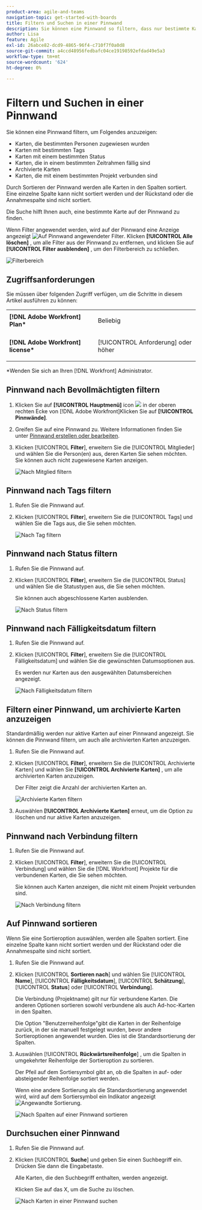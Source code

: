 ```yaml
---
product-area: agile-and-teams
navigation-topic: get-started-with-boards
title: Filtern und Suchen in einer Pinnwand
description: Sie können eine Pinnwand so filtern, dass nur bestimmte Karten angezeigt werden.
author: Lisa
feature: Agile
exl-id: 26abce82-dcd9-4865-96f4-c710f7f0a0d8
source-git-commit: a4ccd48956fedbafc04ce19198592efdad49e5a3
workflow-type: tm+mt
source-wordcount: '624'
ht-degree: 0%

---
```


# Filtern und Suchen in einer Pinnwand

Sie können eine Pinnwand filtern, um Folgendes anzuzeigen:

* Karten, die bestimmten Personen zugewiesen wurden
* Karten mit bestimmten Tags
* Karten mit einem bestimmten Status
* Karten, die in einem bestimmten Zeitrahmen fällig sind
* Archivierte Karten
* Karten, die mit einem bestimmten Projekt verbunden sind

Durch Sortieren der Pinnwand werden alle Karten in den Spalten sortiert. Eine einzelne Spalte kann nicht sortiert werden und der Rückstand oder die Annahmespalte sind nicht sortiert.

Die Suche hilft Ihnen auch, eine bestimmte Karte auf der Pinnwand zu finden.

Wenn Filter angewendet werden, wird auf der Pinnwand eine Anzeige angezeigt ![Auf Pinnwand angewendeter Filter](assets/boards-filterapplied-30x30.png). Klicken **[!UICONTROL Alle löschen]** , um alle Filter aus der Pinnwand zu entfernen, und klicken Sie auf **[!UICONTROL Filter ausblenden]** , um den Filterbereich zu schließen.

![Filterbereich](assets/boards-all-filters-collapsed-1022.png)

## Zugriffsanforderungen

Sie müssen über folgenden Zugriff verfügen, um die Schritte in diesem Artikel ausführen zu können:

<table style="table-layout:auto"> 
 <col> 
 <col> 
 <tbody> 
  <tr> 
   <td role="rowheader"><strong>[!DNL Adobe Workfront] Plan*</strong></td> 
   <td> <p>Beliebig</p> </td> 
  </tr> 
  <tr> 
   <td role="rowheader"><strong>[!DNL Adobe Workfront] license*</strong></td> 
   <td> <p>[!UICONTROL Anforderung] oder höher</p> </td> 
  </tr> 
 </tbody> 
</table>

&#42;Wenden Sie sich an Ihren [!DNL Workfront] Administrator.

## Pinnwand nach Bevollmächtigten filtern

1. Klicken Sie auf **[!UICONTROL Hauptmenü]** icon ![](assets/main-menu-icon.png) in der oberen rechten Ecke von [!DNL Adobe Workfront]Klicken Sie auf **[!UICONTROL Pinnwände]**.
1. Greifen Sie auf eine Pinnwand zu. Weitere Informationen finden Sie unter [Pinnwand erstellen oder bearbeiten](../../agile/get-started-with-boards/create-edit-board.md).
1. Klicken [!UICONTROL **Filter**], erweitern Sie die [!UICONTROL Mitglieder] und wählen Sie die Person(en) aus, deren Karten Sie sehen möchten. Sie können auch nicht zugewiesene Karten anzeigen.

   ![Nach Mitglied filtern](assets/boards-filter-by-assignees-0822.png)

## Pinnwand nach Tags filtern

1. Rufen Sie die Pinnwand auf.
1. Klicken [!UICONTROL **Filter**], erweitern Sie die [!UICONTROL Tags] und wählen Sie die Tags aus, die Sie sehen möchten.

   ![Nach Tag filtern](assets/boards-filter-by-tags-0822.png)

## Pinnwand nach Status filtern

1. Rufen Sie die Pinnwand auf.
1. Klicken [!UICONTROL **Filter**], erweitern Sie die [!UICONTROL Status] und wählen Sie die Statustypen aus, die Sie sehen möchten.

   Sie können auch abgeschlossene Karten ausblenden.

   ![Nach Status filtern](assets/boards-filter-by-status-0822.png)

## Pinnwand nach Fälligkeitsdatum filtern

1. Rufen Sie die Pinnwand auf.
1. Klicken [!UICONTROL **Filter**], erweitern Sie die [!UICONTROL Fälligkeitsdatum] und wählen Sie die gewünschten Datumsoptionen aus.

   Es werden nur Karten aus den ausgewählten Datumsbereichen angezeigt.

   ![Nach Fälligkeitsdatum filtern](assets/boards-filter-by-due-date-0822.png)

## Filtern einer Pinnwand, um archivierte Karten anzuzeigen

Standardmäßig werden nur aktive Karten auf einer Pinnwand angezeigt. Sie können die Pinnwand filtern, um auch alle archivierten Karten anzuzeigen.

1. Rufen Sie die Pinnwand auf.
1. Klicken [!UICONTROL **Filter**], erweitern Sie die [!UICONTROL Archivierte Karten] und wählen Sie **[!UICONTROL Archivierte Karten]** , um alle archivierten Karten anzuzeigen.

   Der Filter zeigt die Anzahl der archivierten Karten an.

   ![Archivierte Karten filtern](assets/boards-filter-by-archived-cards_0822.png)

1. Auswählen **[!UICONTROL Archivierte Karten]** erneut, um die Option zu löschen und nur aktive Karten anzuzeigen.

## Pinnwand nach Verbindung filtern

1. Rufen Sie die Pinnwand auf.
1. Klicken [!UICONTROL **Filter**], erweitern Sie die [!UICONTROL Verbindung] und wählen Sie die [!DNL Workfront] Projekte für die verbundenen Karten, die Sie sehen möchten.

   Sie können auch Karten anzeigen, die nicht mit einem Projekt verbunden sind.

   ![Nach Verbindung filtern](assets/boards-filter-by-connection.png)

## Auf Pinnwand sortieren

Wenn Sie eine Sortieroption auswählen, werden alle Spalten sortiert. Eine einzelne Spalte kann nicht sortiert werden und der Rückstand oder die Annahmespalte sind nicht sortiert.

1. Rufen Sie die Pinnwand auf.
1. Klicken [!UICONTROL **Sortieren nach**] und wählen Sie [!UICONTROL **Name**], [!UICONTROL **Fälligkeitsdatum**], [!UICONTROL **Schätzung**], [!UICONTROL **Status**] oder [!UICONTROL **Verbindung**].

   Die Verbindung (Projektname) gilt nur für verbundene Karten. Die anderen Optionen sortieren sowohl verbundene als auch Ad-hoc-Karten in den Spalten.

   Die Option &quot;Benutzerreihenfolge&quot;gibt die Karten in der Reihenfolge zurück, in der sie manuell festgelegt wurden, bevor andere Sortieroptionen angewendet wurden. Dies ist die Standardsortierung der Spalten.

1. Auswählen [!UICONTROL **Rückwärtsreihenfolge**] , um die Spalten in umgekehrter Reihenfolge der Sortieroption zu sortieren.

   Der Pfeil auf dem Sortiersymbol gibt an, ob die Spalten in auf- oder absteigender Reihenfolge sortiert werden.

   Wenn eine andere Sortierung als die Standardsortierung angewendet wird, wird auf dem Sortiersymbol ein Indikator angezeigt ![Angewandte Sortierung](assets/sort-applied-boards.png).

   ![Nach Spalten auf einer Pinnwand sortieren](assets/sort-by-columns-in-board.png)

## Durchsuchen einer Pinnwand

1. Rufen Sie die Pinnwand auf.
1. Klicken [!UICONTROL **Suche**] und geben Sie einen Suchbegriff ein. Drücken Sie dann die Eingabetaste.

   Alle Karten, die den Suchbegriff enthalten, werden angezeigt.

   Klicken Sie auf das X, um die Suche zu löschen.

   ![Nach Karten in einer Pinnwand suchen](assets/boards-searchbox.png)
